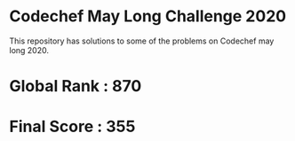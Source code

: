 # Codechef May Long Challenge 2020

This repository has solutions to some of the problems on Codechef may long 2020.

# Global Rank : 870
# Final Score : 355
